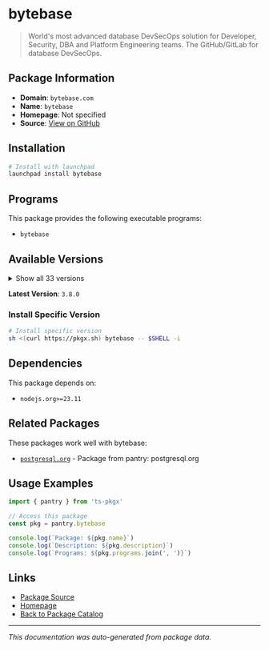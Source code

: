 # bytebase

> World's most advanced database DevSecOps solution for Developer, Security, DBA and Platform Engineering teams. The GitHub/GitLab for database DevSecOps.

## Package Information

- **Domain**: `bytebase.com`
- **Name**: `bytebase`
- **Homepage**: Not specified
- **Source**: [View on GitHub](https://github.com/pkgxdev/pantry/tree/main/projects/bytebase.com/package.yml)

## Installation

```bash
# Install with launchpad
launchpad install bytebase
```

## Programs

This package provides the following executable programs:

- `bytebase`

## Available Versions

<details>
<summary>Show all 33 versions</summary>

- `3.8.0`, `3.7.1`, `3.7.0`, `3.6.2`, `3.6.1`
- `3.6.0`, `3.5.2`, `3.5.1`, `3.5.0`, `3.4.1`
- `3.4.0`, `3.3.1`, `3.3.0`, `3.2.0`, `3.1.2`
- `3.1.1`, `3.1.0`, `3.0.1`, `3.0.0`, `2.23.1`
- `2.23.0`, `2.22.3`, `2.22.2`, `2.22.1`, `2.22.0`
- `2.21.0`, `2.20.0`, `2.19.0`, `2.18.0`, `2.17.0`
- `2.16.0`, `2.15.0`, `2.14.1`

</details>

**Latest Version**: `3.8.0`

### Install Specific Version

```bash
# Install specific version
sh <(curl https://pkgx.sh) bytebase -- $SHELL -i
```

## Dependencies

This package depends on:

- `nodejs.org>=23.11`

## Related Packages

These packages work well with bytebase:

- [`postgresql.org`](../postgresql.org/index.md) - Package from pantry: postgresql.org

## Usage Examples

```typescript
import { pantry } from 'ts-pkgx'

// Access this package
const pkg = pantry.bytebase

console.log(`Package: ${pkg.name}`)
console.log(`Description: ${pkg.description}`)
console.log(`Programs: ${pkg.programs.join(', ')}`)
```

## Links

- [Package Source](https://github.com/pkgxdev/pantry/tree/main/projects/bytebase.com/package.yml)
- [Homepage](#)
- [Back to Package Catalog](../../package-catalog.md)

---

*This documentation was auto-generated from package data.*
